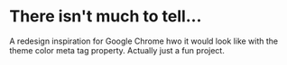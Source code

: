 # There isn't much to tell...
A redesign inspiration for Google Chrome hwo it would look like with the theme color meta tag property. Actually just a fun project.